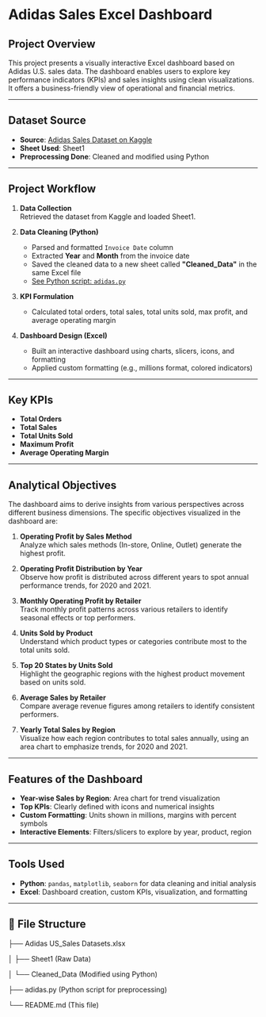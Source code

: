 #  Adidas Sales Excel Dashboard

## Project Overview
This project presents a visually interactive Excel dashboard based on Adidas U.S. sales data. The dashboard enables users to explore key performance indicators (KPIs) and sales insights using clean visualizations. It offers a business-friendly view of operational and financial metrics.


---


## Dataset Source
- **Source**: [Adidas Sales Dataset on Kaggle](https://www.kaggle.com/datasets/heemalichaudhari/adidas-sales-dataset)
- **Sheet Used**: Sheet1
- **Preprocessing Done**: Cleaned and modified using Python


---


## Project Workflow

1. **Data Collection**  
   Retrieved the dataset from Kaggle and loaded Sheet1.

2. **Data Cleaning (Python)**  
   - Parsed and formatted `Invoice Date` column  
   - Extracted **Year** and **Month** from the invoice date  
   - Saved the cleaned data to a new sheet called **"Cleaned_Data"** in the same Excel file  
   - [See Python script: `adidas.py`](adidas.py)

3. **KPI Formulation**  
   - Calculated total orders, total sales, total units sold, max profit, and average operating margin

4. **Dashboard Design (Excel)**  
   - Built an interactive dashboard using charts, slicers, icons, and formatting
   - Applied custom formatting (e.g., millions format, colored indicators)


---


## Key KPIs

- **Total Orders**
- **Total Sales**
- **Total Units Sold**
- **Maximum Profit**
- **Average Operating Margin**


---


## Analytical Objectives

The dashboard aims to derive insights from various perspectives across different business dimensions. The specific objectives visualized in the dashboard are:

1. **Operating Profit by Sales Method**  
   Analyze which sales methods (In-store, Online, Outlet) generate the highest profit.

2. **Operating Profit Distribution by Year**  
   Observe how profit is distributed across different years to spot annual performance trends, for 2020 and 2021.

3. **Monthly Operating Profit by Retailer**  
   Track monthly profit patterns across various retailers to identify seasonal effects or top performers.

4. **Units Sold by Product**  
   Understand which product types or categories contribute most to the total units sold.

5. **Top 20 States by Units Sold**  
   Highlight the geographic regions with the highest product movement based on units sold.

6. **Average Sales by Retailer**  
   Compare average revenue figures among retailers to identify consistent performers.

7. **Yearly Total Sales by Region**  
   Visualize how each region contributes to total sales annually, using an area chart to emphasize trends, for 2020 and 2021.


---


## Features of the Dashboard

- **Year-wise Sales by Region**: Area chart for trend visualization  
- **Top KPIs**: Clearly defined with icons and numerical insights  
- **Custom Formatting**: Units shown in millions, margins with percent symbols  
- **Interactive Elements**: Filters/slicers to explore by year, product, region  


---


## Tools Used
- **Python**: `pandas`, `matplotlib`, `seaborn` for data cleaning and initial analysis  
- **Excel**: Dashboard creation, custom KPIs, visualization, and formatting


---


## 📎 File Structure
├── Adidas US_Sales Datasets.xlsx

│ ├── Sheet1 (Raw Data)

│ └── Cleaned_Data (Modified using Python)

├── adidas.py (Python script for preprocessing)

└── README.md (This file)


